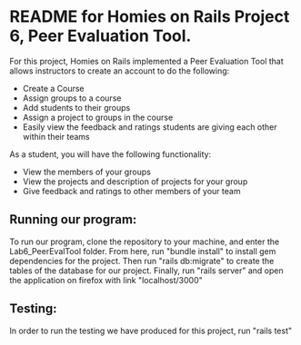 # README for Homies on Rails Project 6, Peer Evaluation Tool.

For this project, Homies on Rails implemented a Peer Evaluation Tool that allows instructors to create an account to do the following:

* Create a Course
* Assign groups to a course
* Add students to their groups
* Assign a project to groups in the course
* Easily view the feedback and ratings students are giving each other within their teams

As a student, you will have the following functionality:

* View the members of your groups
* View the projects and description of projects for your group
* Give feedback and ratings to other members of your team

## Running our program:

To run our program, clone the repository to your machine, and enter the Lab6_PeerEvalTool folder. From here, run "bundle install" to install gem dependencies for the project. Then run "rails db:migrate" to create the tables of the database for our project. Finally, run "rails server" and open the application on firefox with link "localhost/3000"

## Testing:

In order to run the testing we have produced for this project, run "rails test"

